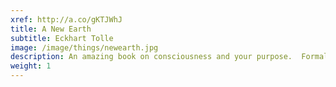 ```yaml
---
xref: http://a.co/gKTJWhJ
title: A New Earth
subtitle: Eckhart Tolle 
image: /image/things/newearth.jpg
description: An amazing book on consciousness and your purpose.  Formalizes subjects mentioned in Eckhart's (ET 👽) first book the Power of Now.  My goto read on public transit as the presence of his writing cuts through so much noise.
weight: 1
---
```

